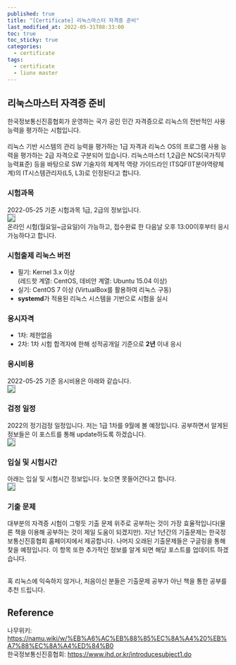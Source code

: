 ```yaml
---
published: true
title: "[Certificate] 리눅스마스터 자격증 준비"
last_modified_at: 2022-05-31T08:33:00
toc: true
toc_sticky: true
categories:
  - certificate
tags:
  - certificate
  - liunx master
---
```


## 리눅스마스터 자격증 준비
한국정보통신진흥협회가 운영하는 국가 공인 민간 자격증으로 리눅스의 전반적인 사용 능력을 평가하는 시험입니다.
<br><br>
리눅스 기반 시스템의 관리 능력을 평가하는 1급 자격과 리눅스 OS의 프로그램 사용 능력을 평가하는 2급 자격으로 구분되어 있습니다. 리눅스마스터 1,2급은 NCS(국가직무능력표준) 등을 바탕으로 SW 기술자의 체계적 역량 가이드라인 ITSQF(IT분야역량체계)의 IT시스템관리자(L5, L3)로 인정된다고 합니다.

### 시험과목
2022-05-25 기준 시험과목 1급, 2급의 정보입니다. <br>
<img src="https://user-images.githubusercontent.com/90759236/170149813-67254a8b-951b-4387-a50c-f200ba3c0c21.png" style="border: 1px solid grey; max-width: 80%; height: auto;"> <br>
온라인 시험(월요일~금요일)이 가능하고, 접수완료 한 다음날 오후 13:00이후부터 응시 가능하다고 합니다.

### 시험출제 리눅스 버전
* 필기: Kernel 3.x 이상<br>
(레드핫 계열: CentOS, 데비안 계열: Ubuntu 15.04 이상)
* 실기: CentOS 7 이상 (VirtualBox를 활용하여 리눅스 구동)
* <b>systemd</b>가 적용된 리눅스 시스템을 기반으로 시험을 실시

### 응시자격
* 1차: 제한없음
* 2차: 1차 시험 합격자에 한해 성적공개일 기준으로 <b>2년</b> 이내 응시

### 응시비용
2022-05-25 기준 응시비용은 아래와 같습니다. <br>
<img src="https://user-images.githubusercontent.com/90759236/170158608-df3027a5-4e83-41fb-aef6-b13922c3b9b1.png" style="border: 1px solid grey; max-width: 80%; height: auto;">

### 검정 일정
2022의 정기검정 일정입니다. 저는 1급 1차를 9월에 볼 예정입니다. 공부하면서 알게된 정보들은 이 포스트를 통해 update하도록 하겠습니다. <br>
<img src="https://user-images.githubusercontent.com/90759236/170159470-84fce4e7-e4f4-4a81-8b3e-91198cff989d.png" style="border: 1px solid grey; max-width: 80%; height: auto;">

### 입실 및 시험시간
아래는 입실 및 시험시간 정보입니다. 늦으면 못들어간다고 합니다. <br>
<img src="https://user-images.githubusercontent.com/90759236/170159905-79363909-2dc5-48b2-b76e-a35f618b314a.png" style="border: 1px solid grey; max-width: 80%; height: auto;">

### 기출 문제
대부분의 자격증 시험이 그렇듯 기출 문제 위주로 공부하는 것이 가장 효율적입니다(물론 책을 이용해 공부하는 것이 제일 도움이 되겠지만). 지난 1년간의 기출문제는 한국정보통신진흥협회 홈페이지에서 제공합니다. 나머지 오래된 기출문제들은 구글링을 통해 찾을 예정입니다. 이 항목 또한 추가적인 정보를 알게 되면 해당 포스트를 업데이트 하겠습니다. <br><br>

혹 리눅스에 익숙하지 않거나, 처음이신 분들은 기출문제 공부가 아닌 책을 통한 공부를 추천 드립니다.

## Reference
나무위키: <https://namu.wiki/w/%EB%A6%AC%EB%88%85%EC%8A%A4%20%EB%A7%88%EC%8A%A4%ED%84%B0><br>
한국정보통신진흥협회: <https://www.ihd.or.kr/introducesubject1.do>